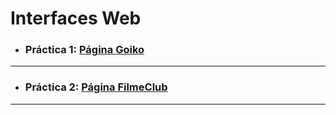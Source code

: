 # Interfaces Web
- ### **Práctica 1:** [Página Goiko](https://github.com/Jaled3/InterfacesWeb/tree/main/Goiko)
---
- ### **Práctica 2:** [Página FilmeClub](https://github.com/Jaled3/InterfacesWeb/tree/main/2TDAW_DIW_Practica4_Armouch_Eskeif_Jaled)
---
